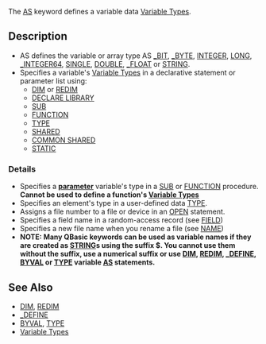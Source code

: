 The [AS](AS) keyword defines a variable data [Variable Types](Variable-Types).

## Description

* AS defines the variable or array type AS [_BIT](_BIT), [_BYTE](_BYTE), [INTEGER](INTEGER), [LONG](LONG), [_INTEGER64](_INTEGER64), [SINGLE](SINGLE), [DOUBLE](DOUBLE), [_FLOAT](_FLOAT) or [STRING](STRING).
* Specifies a variable's [Variable Types](Variable-Types) in a declarative statement or parameter list using:
  * [DIM](DIM) or [REDIM](REDIM)
  * [DECLARE LIBRARY](DECLARE-LIBRARY)
  * [SUB](SUB)
  * [FUNCTION](FUNCTION)
  * [TYPE](TYPE)
  * [SHARED](SHARED)
  * [COMMON SHARED](COMMON-SHARED)
  * [STATIC](STATIC)

### Details
* Specifies a **[parameter](parameter)** variable's type in a [SUB](SUB) or [FUNCTION](FUNCTION) procedure. **Cannot be used to define a function's [Variable Types](Variable-Types)**
* Specifies an element's type in a user-defined data [TYPE](TYPE).
* Assigns a file number to a file or device in an [OPEN](OPEN) statement.
* Specifies a field name in a random-access record (see [FIELD](FIELD))
* Specifies a new file name when you rename a file (see [NAME](NAME))
* **NOTE: Many QBasic keywords can be used as variable names if they are created as [STRING](STRING)s using the suffix **$**. You cannot use them without the suffix, use a numerical suffix or use [DIM](DIM), [REDIM](REDIM), [_DEFINE](_DEFINE), [BYVAL](BYVAL) or [TYPE](TYPE) variable [AS](AS) statements.**

## See Also

* [DIM](DIM), [REDIM](REDIM)
* [_DEFINE](_DEFINE) 
* [BYVAL](BYVAL), [TYPE](TYPE)
* [Variable Types](Variable-Types)
